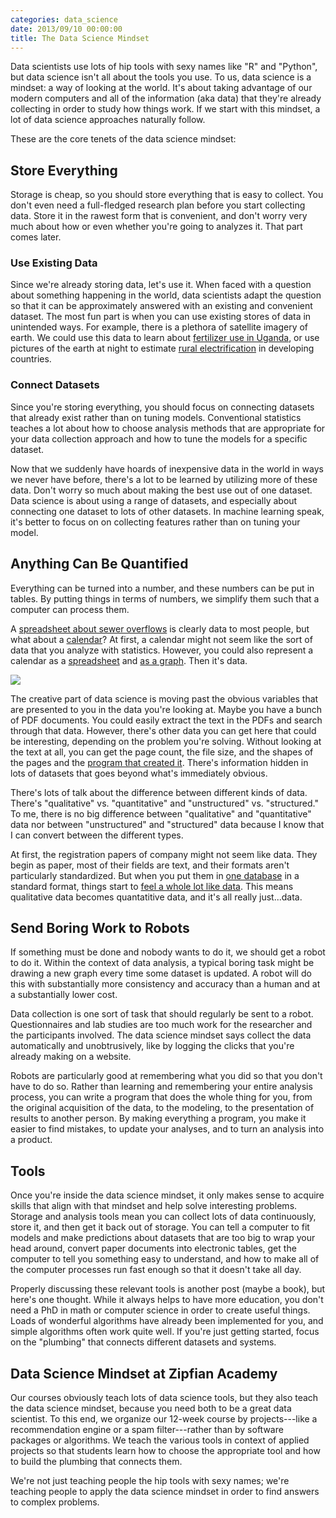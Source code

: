 ```yaml
---
categories: data_science
date: 2013/09/10 00:00:00
title: The Data Science Mindset
---
```

Data scientists use lots of hip tools with sexy names like "R" and "Python",
but data science isn't all about the tools you use. To us, data science is a mindset:
a way of looking at the world. It's about taking advantage of our modern
computers and all of the information (aka data) that they're already collecting
in order to study how things work. If we start with this mindset, a lot of
data science approaches naturally follow.

These are the core tenets of the data science mindset:

## Store Everything
Storage is cheap, so you should store everything that is easy to collect.
You don't even need a full-fledged research plan before you start collecting data.
Store it in the rawest form that is convenient, and don't worry very
much about how or even whether you're going to analyzes it. That part comes later.

### Use Existing Data
Since we're already storing data, let's use it.
When faced with a question about something happening in the world, data scientists adapt the question 
so that it can be approximately answered with an existing and convenient dataset. The most fun part
is when you can use existing stores of data in unintended ways. For example, there is a plethora 
of satellite imagery of earth. We could use this data to learn about [fertilizer use in Uganda](http://www.youtube.com/watch?v=3ajFogCaRbs),
or use pictures of the earth at night to estimate [rural electrification](http://www-personal.umich.edu/~brianmin/MinEtAl_Detection_IJRS_2013.pdf)
in developing countries.

### Connect Datasets
Since you're storing everything, you should focus on connecting datasets that already exist rather
than on tuning models. Conventional statistics teaches a lot about how to choose
analysis methods that are appropriate for your data collection approach and how
to tune the models for a specific dataset.

Now that we suddenly have hoards of inexpensive data in the world in ways we never have before,
there's a lot to be learned by utilizing more of these data. Don't worry so much
about making the best use out of one dataset. Data science is about using a range of
datasets, and especially about connecting one dataset to lots of other datasets. In machine learning speak, it's better
to focus on on collecting features rather than on tuning your model.

## Anything Can Be Quantified
Everything can be turned into a number, and these numbers can be put in tables.
By putting things in terms of numbers, we simplify them such that a computer can process them.

A [spreadsheet about sewer overflows](https://data.illinois.gov/Municipality/SSMMA-Combined-Sewer-Overflow/5yuf-j7kn?)
is clearly data to most people, but what about a [calendar](http://www.mo.gov/meetings/)?
At first, a calendar might not seem like the sort of data that you analyze with statistics. However, you
could also represent a calendar as a [spreadsheet](https://data.mo.gov/Government-Administration/Open-Meetings/au6r-w9n3)
and [as a graph](http://thomaslevine.com/!/socrata-calendars). Then it's data.

![](http://thomaslevine.com/!/socrata-calendars/figure/day-of-week.png)

The creative part of data science is moving past the obvious variables that are presented to you in the data 
you're looking at. Maybe you have a bunch of PDF documents. You could easily extract the text in the
PDFs and search through that data. However, there's other data you can get here that could be interesting, 
depending on the problem you're solving. Without looking at the text at all, you can get the page count,
the file size, and the shapes of the pages and the [program that created it](http://thomaslevine.com/!/parsing-pdfs/).
There's information hidden in lots of datasets that goes beyond what's immediately obvious.

There's lots of talk about the difference between different kinds of data. There's "qualitative" vs.
"quantitative" and "unstructured" vs. "structured." 
To me, there is no big difference between "qualitative" and "quantitative" data
nor between "unstructured" and "structured" data because I know that I can convert
between the different types.

At first, the registration papers of company might not seem like data. They begin as paper,
most of their fields are text, and their formats aren't particularly standardized.
But when you put them in [one database](http://opencorporates.com/) in a standard format,
things start to [feel a whole lot like data](http://registries.opencorporates.com/). 
This means qualitative data becomes quantatitive data, and it's all really just...data.

## Send Boring Work to Robots
If something must be done and nobody wants to do it, we should get a robot to
do it. Within the context of data analysis, a typical boring task might be drawing a new graph every time some
dataset is updated. A robot will do this with substantially more
consistency and accuracy than a human and at a substantially lower cost.

Data collection is one sort of task that should regularly be sent to a robot. Questionnaires
and lab studies are too much work for the researcher and the participants involved. The data science mindset 
says collect the data automatically and unobtrusively,
like by logging the clicks that you're already making on a website.

Robots are particularly good at remembering what you did so that you don't have to do so. Rather than learning
and remembering your entire analysis process, you can write a program that does the whole
thing for you, from the original acquisition of the data, to the modeling, to the presentation
of results to another person. By making everything a program, you make it easier to
find mistakes, to update your analyses, and to turn an analysis into a product.

## Tools
Once you're inside the data science mindset, it only makes sense to acquire skills that align with that 
mindset and help solve interesting problems. Storage and analysis tools mean you can 
collect lots of data continuously, store it, and then get it back out of
storage. You can tell a computer to fit models and make predictions about datasets that are too big to wrap your
head around, convert paper documents into electronic tables, get the computer to tell
you something easy to understand, and how to make all of the computer processes run
fast enough so that it doesn't take all day.

Properly discussing these relevant tools is another post (maybe a book), but here's one
thought. While it always helps to have more education, you don't need a PhD in math or
computer science in order to create useful things. Loads of wonderful
algorithms have already been implemented for you, and simple algorithms often work quite
well. If you're just getting started, focus on the "plumbing" that connects different datasets and systems.

## Data Science Mindset at Zipfian Academy
Our courses obviously teach lots of data science tools, but they also teach the data
science mindset, because you need both to be a great data scientist.
To this end, we organize our 12-week course by projects---like a recommendation engine
or a spam filter---rather than by software packages or algorithms.
We teach the various tools in context of applied projects so that students learn
how to choose the appropriate tool and how to build the plumbing that connects them.

We're not just teaching people the hip tools with sexy names; we're teaching people to
apply the data science mindset in order to find answers to complex problems.
